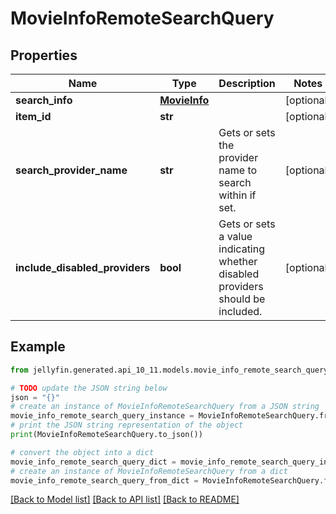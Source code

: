 # MovieInfoRemoteSearchQuery


## Properties

Name | Type | Description | Notes
------------ | ------------- | ------------- | -------------
**search_info** | [**MovieInfo**](MovieInfo.md) |  | [optional] 
**item_id** | **str** |  | [optional] 
**search_provider_name** | **str** | Gets or sets the provider name to search within if set. | [optional] 
**include_disabled_providers** | **bool** | Gets or sets a value indicating whether disabled providers should be included. | [optional] 

## Example

```python
from jellyfin.generated.api_10_11.models.movie_info_remote_search_query import MovieInfoRemoteSearchQuery

# TODO update the JSON string below
json = "{}"
# create an instance of MovieInfoRemoteSearchQuery from a JSON string
movie_info_remote_search_query_instance = MovieInfoRemoteSearchQuery.from_json(json)
# print the JSON string representation of the object
print(MovieInfoRemoteSearchQuery.to_json())

# convert the object into a dict
movie_info_remote_search_query_dict = movie_info_remote_search_query_instance.to_dict()
# create an instance of MovieInfoRemoteSearchQuery from a dict
movie_info_remote_search_query_from_dict = MovieInfoRemoteSearchQuery.from_dict(movie_info_remote_search_query_dict)
```
[[Back to Model list]](../README.md#documentation-for-models) [[Back to API list]](../README.md#documentation-for-api-endpoints) [[Back to README]](../README.md)



